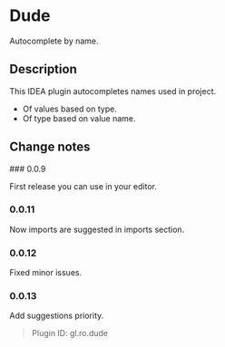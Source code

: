 # <!-- info.ts.textFromXml("src/main/resources/META-INF/plugin.xml", "//name[1]") { -->Dude<!-- } -->
Autocomplete by name.

## Description
<!-- info.ts.textFromXml("src/main/resources/META-INF/plugin.xml", "//description[1]") { -->This IDEA plugin autocompletes names used in project.
- Of values based on type.
- Of type based on value name.<!-- } -->

## Change notes
<!-- info.ts.textFromXml("src/main/resources/META-INF/plugin.xml", "//change-notes[1]") { -->### 0.0.9
First release you can use in your editor.

### 0.0.11
Now imports are suggested in imports section.

### 0.0.12
Fixed minor issues.

### 0.0.13
Add suggestions priority.<!-- } -->

> Plugin ID: <!-- info.ts.textFromXml("src/main/resources/META-INF/plugin.xml", "//id[1]") { -->gl.ro.dude<!-- } -->
